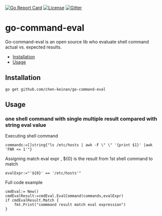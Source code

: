[![Go Report Card](https://goreportcard.com/badge/github.com/chen-keinan/go-simple-config)](https://goreportcard.com/report/github.com/chen-keinan/go-simple-config)
[![License](https://img.shields.io/badge/License-Apache%202.0-blue.svg)](https://github.com/chen-keinan/go-simple-config/blob/master/LICENSE)
[![Gitter](https://badges.gitter.im/beacon-sec/community.svg)](https://gitter.im/beacon-sec/community?utm_source=badge&utm_medium=badge&utm_campaign=pr-badge)

# go-command-eval

Go-command-eval is an open source lib who evaluate shell command actual vs. expected results.

* [Installation](#installation)
* [Usage](#usage)

## Installation

```
go get github.com/chen-keinan/go-command-eval
```

## Usage
### one shell command with single multiple result compared with string eval value

Executing shell command
```
commands:=[]string{"ls /etc/hosts | awk -F \" \" '{print $1}' |awk 'FNR <= 1'"}
```
Assigning match eval expr , ${0} is the result from 1st shell command to match 
```
evalExpr:="'${0}' == '/etc/hosts'"
```
Full code example
```
cmdEval:= New()
cmdEvalResult:=cmdEval.EvalCommand(commands,evalExpr)
if cmdEvalResult.Match {
    fmt.Print("commmand result match eval expression")
}
```
